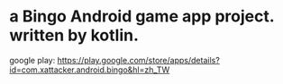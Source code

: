 # a Bingo Android game app project. written by kotlin.

google play: <https://play.google.com/store/apps/details?id=com.xattacker.android.bingo&hl=zh_TW>

